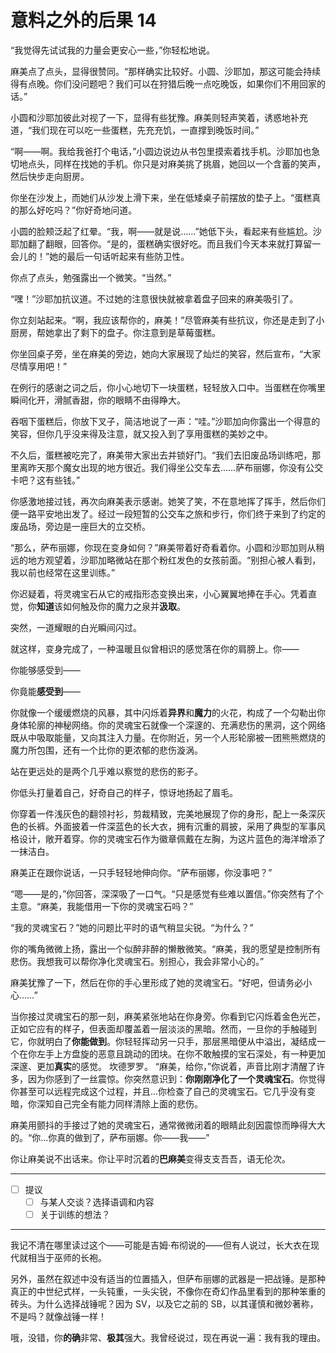 # 意料之外的后果 14

“我觉得先试试我的力量会更安心一些，”你轻松地说。

麻美点了点头，显得很赞同。“那样确实比较好。小圆、沙耶加，那这可能会持续得有点晚。你们没问题吧？我们可以在狩猎后晚一点吃晚饭，如果你们不用回家的话。”

小圆和沙耶加彼此对视了一下，显得有些犹豫。麻美则轻声笑着，诱惑地补充道，“我们现在可以吃一些蛋糕，先充充饥，一直撑到晚饭时间。”

“啊——啊。我给我爸打个电话，”小圆边说边从书包里摸索着找手机。沙耶加也急切地点头，同样在找她的手机。你只是对麻美挑了挑眉，她回以一个含蓄的笑声，然后快步走向厨房。

你坐在沙发上，而她们从沙发上滑下来，坐在低矮桌子前摆放的垫子上。“蛋糕真的那么好吃吗？”你好奇地问道。

小圆的脸颊泛起了红晕。“我，啊——就是说……”她低下头，看起来有些尴尬。沙耶加翻了翻眼，回答你。“是的，蛋糕确实很好吃。而且我们今天本来就打算留一会儿的！”她的最后一句话听起来有些防卫性。

你点了点头，勉强露出一个微笑。“当然。”

“嘿！”沙耶加抗议道。不过她的注意很快就被拿着盘子回来的麻美吸引了。

你立刻站起来。“啊，我应该帮你的，麻美！”尽管麻美有些抗议，你还是走到了小厨房，帮她拿出了剩下的盘子。你注意到是草莓蛋糕。

你坐回桌子旁，坐在麻美的旁边，她向大家展现了灿烂的笑容，然后宣布，“大家尽情享用吧！”

在例行的感谢之词之后，你小心地切下一块蛋糕，轻轻放入口中。当蛋糕在你嘴里瞬间化开，滑腻香甜，你的眼睛不由得睁大。

吞咽下蛋糕后，你放下叉子，简洁地说了一声：“哇。”沙耶加向你露出一个得意的笑容，但你几乎没来得及注意，就又投入到了享用蛋糕的美妙之中。

不久后，蛋糕被吃完了，麻美带大家出去并锁好门。“我们去旧废品场训练吧，那里离昨天那个魔女出现的地方很近。我们得坐公交车去……萨布丽娜，你没有公交卡吧？这有些钱。”

你感激地接过钱，再次向麻美表示感谢。她笑了笑，不在意地挥了挥手，然后你们便一路平安地出发了。经过一段短暂的公交车之旅和步行，你们终于来到了约定的废品场，旁边是一座巨大的立交桥。

“那么，萨布丽娜，你现在变身如何？”麻美带着好奇看着你。小圆和沙耶加则从稍远的地方观望着，沙耶加略微站在那个粉红发色的女孩前面。“别担心被人看到，我以前也经常在这里训练。”

你迟疑着，将灵魂宝石从它的戒指形态变换出来，小心翼翼地捧在手心。凭着直觉，你**知道**该如何触及你的魔力之泉并**汲取**。

突然，一道耀眼的白光瞬间闪过。

就这样，变身完成了，一种温暖且似曾相识的感觉落在你的肩膀上。你——

你能够感受到——

你竟能**感受到**——

你就像一个缓缓燃烧的风暴，其中闪烁着**异界**和**魔力**的火花，构成了一个勾勒出你身体轮廓的神秘网络。你的灵魂宝石就像一个深邃的、充满悲伤的黑洞，这个网络既从中吸取能量，又向其注入力量。在你附近，另一个人形轮廓被一团熊熊燃烧的魔力所包围，还有一个比你的更浓郁的悲伤漩涡。

站在更远处的是两个几乎难以察觉的悲伤的影子。

你低头打量着自己，好奇自己的样子，惊讶地扬起了眉毛。

你穿着一件浅灰色的翻领衬衫，剪裁精致，完美地展现了你的身形，配上一条深灰色的长裤。外面披着一件深蓝色的长大衣，拥有沉重的肩披，采用了典型的军事风格设计，敞开着穿。你的灵魂宝石作为徽章佩戴在左胸，为这片蓝色的海洋增添了一抹洁白。

麻美正在跟你说话，一只手轻轻地伸向你。“萨布丽娜，你没事吧？”

“嗯——是的，”你回答，深深吸了一口气。“只是感觉有些难以置信。”你突然有了个主意。“麻美，我能借用一下你的灵魂宝石吗？”

“我的灵魂宝石？”她的问题比平时的语气稍显尖锐。“为什么？”

你的嘴角微微上扬，露出一个似醉非醉的懒散微笑。“麻美，我的愿望是控制所有悲伤。我想我可以帮你净化灵魂宝石。别担心，我会非常小心的。”

麻美犹豫了一下，然后在你的手心里形成了她的灵魂宝石。“好吧，但请务必小心……”

当你接过灵魂宝石的那一刻，麻美紧张地站在你身旁。你看到它闪烁着金色光芒，正如它应有的样子，但表面却覆盖着一层淡淡的黑暗。然而，一旦你的手触碰到它，你就明白了**你能做到**。你轻轻挥动另一只手，那层黑暗便从中溢出，凝结成一个在你左手上方盘旋的恶意且跳动的团块。在你不敢触摸的宝石深处，有一种更加深邃、更加**真实**的感觉。
坎德罗罗。
“麻美，给你，”你说着，声音比刚才清醒了许多，因为你感到了一丝震惊。你突然意识到：**你刚刚净化了一个灵魂宝石**。你觉得你甚至可以远程完成这个过程，并且...你检查了自己的灵魂宝石。它几乎没有变暗，你深知自己完全有能力同样清除上面的悲伤。

麻美用颤抖的手接过了她的灵魂宝石，通常微微闭着的眼睛此刻因震惊而睁得大大的。“你...你真的做到了，萨布丽娜。你——我——”

你让麻美说不出话来。你让平时沉着的**巴麻美**变得支支吾吾，语无伦次。

---

- [ ] 提议
  - [ ] 与某人交谈？选择语调和内容
  - [ ] 关于训练的想法？

---

我记不清在哪里读过这个——可能是吉姆·布彻说的——但有人说过，长大衣在现代就相当于巫师的长袍。

另外，虽然在叙述中没有适当的位置插入，但萨布丽娜的武器是一把战锤。是那种真正的中世纪式样，一头钝重，一头尖锐，不像你在奇幻作品里看到的那种笨重的砖头。为什么选择战锤呢？因为 SV，以及它之前的 SB，以其谨慎和微妙著称，不是吗？就像战锤一样！

哦，没错，你**的确**非常、**极其**强大。我曾经说过，现在再说一遍：我有我的理由。
